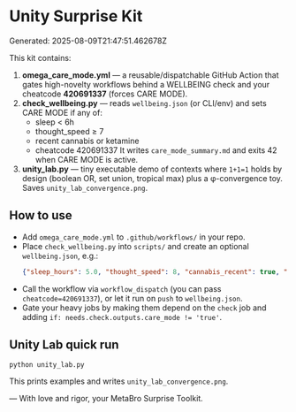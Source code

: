 # Unity Surprise Kit

Generated: 2025-08-09T21:47:51.462678Z

This kit contains:
1. **omega_care_mode.yml** — a reusable/dispatchable GitHub Action that gates high-novelty workflows behind a WELLBEING check and your cheatcode **420691337** (forces CARE MODE).
2. **check_wellbeing.py** — reads `wellbeing.json` (or CLI/env) and sets CARE MODE if any of:
   - sleep < 6h
   - thought_speed ≥ 7
   - recent cannabis or ketamine
   - cheatcode 420691337
   It writes `care_mode_summary.md` and exits 42 when CARE MODE is active.
3. **unity_lab.py** — tiny executable demo of contexts where `1+1=1` holds by design
   (boolean OR, set union, tropical max) plus a φ-convergence toy. Saves `unity_lab_convergence.png`.

## How to use
- Add `omega_care_mode.yml` to `.github/workflows/` in your repo.
- Place `check_wellbeing.py` into `scripts/` and create an optional `wellbeing.json`, e.g.:
  ```json
  {"sleep_hours": 5.0, "thought_speed": 8, "cannabis_recent": true, "ketamine_recent": false}
  ```
- Call the workflow via `workflow_dispatch` (you can pass `cheatcode=420691337`), or let it run on `push` to `wellbeing.json`.
- Gate your heavy jobs by making them depend on the `check` job and adding `if: needs.check.outputs.care_mode != 'true'`.

## Unity Lab quick run
```
python unity_lab.py
```
This prints examples and writes `unity_lab_convergence.png`.

— With love and rigor, your MetaBro Surprise Toolkit.
